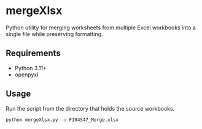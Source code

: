 # mergeXlsx

Python utility for merging worksheets from multiple Excel workbooks into a single file while preserving formatting.

## Requirements
- Python 3.11+
- openpyxl

## Usage
Run the script from the directory that holds the source workbooks.

```bash
python mergeXlsx.py -o F104547_Merge.xlsx
```
